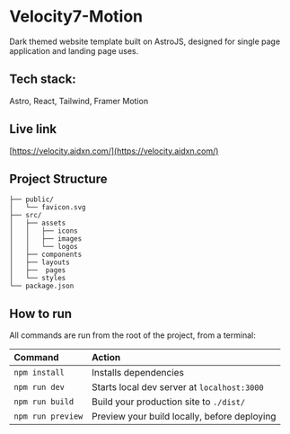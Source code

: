 # Velocity7-Motion

Dark themed website template built on AstroJS, designed for single page application and landing page uses.

## Tech stack:

Astro, React, Tailwind, Framer Motion

## Live link
[https://velocity.aidxn.com/](https://velocity.aidxn.com/)

##  Project Structure

```
├── public/
│   └── favicon.svg
├── src/
│   ├── assets
│   │   ├── icons
│   │   ├── images
│   │   └── logos
│   ├── components
│   ├── layouts
│   ├──  pages
│   └── styles
└── package.json
```

##  How to run

All commands are run from the root of the project, from a terminal:

| Command                | Action                                             |
| :--------------------- | :------------------------------------------------- |
| `npm install`          | Installs dependencies                              |
| `npm run dev`          | Starts local dev server at `localhost:3000`        |
| `npm run build`        | Build your production site to `./dist/`            |
| `npm run preview`      | Preview your build locally, before deploying       |

